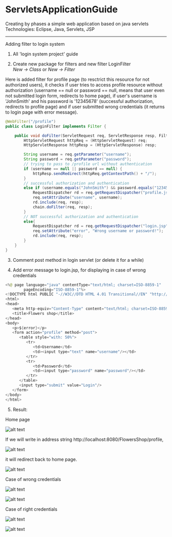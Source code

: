 # ServletsApplicationGuide
Creating by phases a simple web application based on java servlets<br>
Technologies: Eclipse, Java, Servlets, JSP

-------------------------------------------------------------------------------------------------------------------------------

Adding filter to login system

1) All 'login system project' guide

2) Create new package for filters and new filter LoginFilter<br>
*New -> Class* or *New -> Filter*

Here is added filter for profile page (to resctrict this resource for not authorized users), it checks if user tries to access profile resource without authorization (username == null or password == null, means that user even not submitted login form, redirects to home page), if user's username is 'JohnSmith' and his password is '12345678' (successful authorization, redirects to profile page) and if user submitted wrong credentials (it returns to login page with error message).

```java
@WebFilter("/profile")
public class LoginFilter implements Filter {

	public void doFilter(ServletRequest req, ServletResponse resp, FilterChain chain) throws IOException, ServletException {
		HttpServletRequest httpReq = (HttpServletRequest) req;
		HttpServletResponse httpResp = (HttpServletResponse) resp;

		String username = req.getParameter("username");
		String password = req.getParameter("password");
		// trying to pass to /profile url without authentication
		if (username == null || password == null) {
			httpResp.sendRedirect(httpReq.getContextPath() + "/");
		}
		// successful authorization and authentication
		else if (username.equals("JohnSmith") && password.equals("12345678")){
			RequestDispatcher rd = req.getRequestDispatcher("profile.jsp"); 
	    	req.setAttribute("username", username);
	    	rd.include(req, resp);  
	    	chain.doFilter(req, resp); 
	    }  
		// NOT successful authorization and authentication
	    else{  
	    	RequestDispatcher rd = req.getRequestDispatcher("login.jsp"); 
	    	req.setAttribute("error", "Wrong username or password!");
	    	rd.include(req, resp); 
	    }  
	}
}
```

3) Comment post method in login servlet (or delete it for a while)

4) Add error message to login.jsp, for displaying in case of wrong credentials

```java
<%@ page language="java" contentType="text/html; charset=ISO-8859-1"
        pageEncoding="ISO-8859-1"%>
<!DOCTYPE html PUBLIC "-//W3C//DTD HTML 4.01 Transitional//EN" "http://www.w3.org/TR/html4/loose.dtd">
<html>
<head>
   <meta http-equiv="Content-Type" content="text/html; charset=ISO-8859-1">
   <title>Flowers shop</title>
</head>
<body>
   <p>${error}</p>
   <form action="profile" method="post">
      <table style="with: 50%">
         <tr>
    		<td>Username</td>
    		<td><input type="text" name="username"/></td>
    	 </tr>
    	 <tr>
    		<td>Password</td>
    		<td><input type="password" name="password"/></td>
    	 </tr>
      </table>
      <input type="submit" value="Login"/>
   </form>
</body>
</html>
```

5) Result:

Home page

![alt text](https://github.com/Daply/ServletsApplicationGuide/blob/master/adding%20filter%20to%20login%20system/screenshots/login.png)

If we will write in address string http://localhost:8080/FlowersShop/profile,

![alt text](https://github.com/Daply/ServletsApplicationGuide/blob/master/adding%20filter%20to%20login%20system/screenshots/trying_to_get_to_profile.png)

it will redirect back to home page.

![alt text](https://github.com/Daply/ServletsApplicationGuide/blob/master/adding%20filter%20to%20login%20system/screenshots/redirect_to_home.png)

Case of wrong credentials

![alt text](https://github.com/Daply/ServletsApplicationGuide/blob/master/adding%20filter%20to%20login%20system/screenshots/wrong_credentials.png)

![alt text](https://github.com/Daply/ServletsApplicationGuide/blob/master/adding%20filter%20to%20login%20system/screenshots/wrong_credentials_result.png)

Case of right credentials

![alt text](https://github.com/Daply/ServletsApplicationGuide/blob/master/adding%20filter%20to%20login%20system/screenshots/right_credentials.png)

![alt text](https://github.com/Daply/ServletsApplicationGuide/blob/master/adding%20filter%20to%20login%20system/screenshots/right_credentials_result.png)
